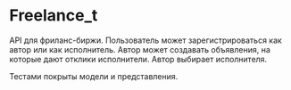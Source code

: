 # Freelance_t
API для фриланс-биржи.
Пользователь может зарегистрироваться как автор или как исполнитель.
Автор может создавать объявления, на которые дают отклики исполнители.
Автор выбирает исполнителя.

Тестами покрыты модели и представления.
